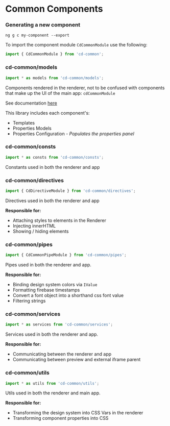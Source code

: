 # Common Components

### Generating a new component

```
ng g c my-component --export
```

To import the component module `CdCommonModule` use the following:

```ts
import { CdCommonModule } from 'cd-common';
```

### cd-common/models

```ts
import * as models from 'cd-common/models';
```

Components rendered in the renderer, not to be confused with components that make up the UI of the main app: `cdCommonModule`

See documentation [here](projects/cd-common/models/README.md)

This library includes each component's:

- Templates
- Properties Models
- Properties Configuration - _Populates the properties panel_

### cd-common/consts

```ts
import * as consts from 'cd-common/consts';
```

Constants used in both the renderer and app

### cd-common/directives

```ts
import { CdDirectiveModule } from 'cd-common/directives';
```

Directives used in both the renderer and app

**Responsible for:**

- Attaching styles to elements in the Renderer
- Injecting innerHTML
- Showing / hiding elements

### cd-common/pipes

```ts
import { CdCommonPipeModule } from 'cd-common/pipes';
```

Pipes used in both the renderer and app.

**Responsible for:**

- Binding design system colors via `IValue`
- Formatting firebase timestamps
- Convert a font object into a shorthand css font value
- Filtering strings

### cd-common/services

```ts
import * as services from 'cd-common/services';
```

Services used in both the renderer and app.

**Responsible for:**

- Communicating between the renderer and app
- Communicating between preview and external iframe parent

### cd-common/utils

```ts
import * as utils from 'cd-common/utils';
```

Utils used in both the renderer and main app.

**Responsible for:**

- Transforming the design system into CSS Vars in the renderer
- Transforming component properties into CSS
